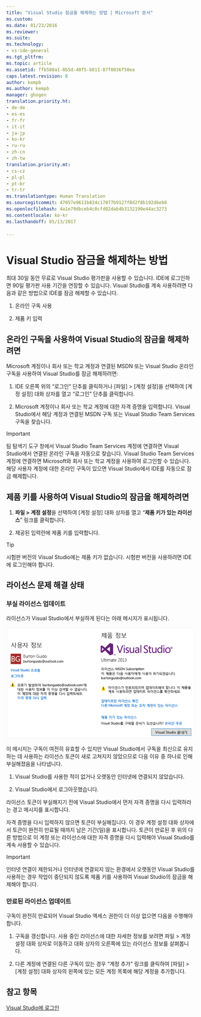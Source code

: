 ```yaml
---
title: "Visual Studio 잠금을 해제하는 방법 | Microsoft 문서"
ms.custom: 
ms.date: 01/23/2016
ms.reviewer: 
ms.suite: 
ms.technology:
- vs-ide-general
ms.tgt_pltfrm: 
ms.topic: article
ms.assetid: ffb580a1-8b5d-48f5-b811-87f8036f50ea
caps.latest.revision: 8
author: kempb
ms.author: kempb
manager: ghogen
translation.priority.ht:
- de-de
- es-es
- fr-fr
- it-it
- ja-jp
- ko-kr
- ru-ru
- zh-cn
- zh-tw
translation.priority.mt:
- cs-cz
- pl-pl
- pt-br
- tr-tr
ms.translationtype: Human Translation
ms.sourcegitcommit: 47057e9611b824c17077b9127f8d2f8b192d6eb8
ms.openlocfilehash: 4a1e79dbceb4c0cfd02dab4b3132190e44ac3273
ms.contentlocale: ko-kr
ms.lasthandoff: 05/13/2017

---
```

# <a name="how-to-unlock-visual-studio"></a>Visual Studio 잠금을 해제하는 방법
최대 30일 동안 무료로 Visual Studio 평가판을 사용할 수 있습니다. IDE에 로그인하면 90일 평가판 사용 기간을 연장할 수 있습니다. Visual Studio를 계속 사용하려면 다음과 같은 방법으로 IDE를 잠금 해제할 수 있습니다.  
  
1.  온라인 구독 사용  
  
2.  제품 키 입력  
  
## <a name="to-unlock-visual-studio-using-an-online-subscription"></a>온라인 구독을 사용하여 Visual Studio의 잠금을 해제하려면  
 Microsoft 계정이나 회사 또는 학교 계정과 연결된 MSDN 또는 Visual Studio 온라인 구독을 사용하여 Visual Studio를 잠금 해제하려면:  
  
1.  IDE 오른쪽 위의 “로그인” 단추를 클릭하거나 [파일] > [계정 설정]을 선택하여 [계정 설정] 대화 상자를 열고 “로그인” 단추를 클릭합니다.  
  
2.  Microsoft 계정이나 회사 또는 학교 계정에 대한 자격 증명을 입력합니다. Visual Studio에서 해당 계정과 연결된 MSDN 구독 또는 Visual Studio Team Services 구독을 찾습니다.  
  
> [!IMPORTANT]
>  팀 탐색기 도구 창에서 Visual Studio Team Services 계정에 연결하면 Visual Studio에서 연결된 온라인 구독을 자동으로 찾습니다. Visual Studio Team Services 계정에 연결하면 Microsoft와 회사 또는 학교 계정을 사용하여 로그인할 수 있습니다. 해당 사용자 계정에 대한 온라인 구독이 있으면 Visual Studio에서 IDE를 자동으로 잠금 해제합니다.  
  
## <a name="to-unlock-visual-studio-with-a-product-key"></a>제품 키를 사용하여 Visual Studio의 잠금을 해제하려면  
  
1.  **파일 > 계정 설정**을 선택하여 [계정 설정] 대화 상자를 열고 “**제품 키가 있는 라이선스**” 링크를 클릭합니다.  
  
2.  제공된 입력란에 제품 키를 입력합니다.  
  
> [!TIP]
>  시험판 버전의 Visual Studio에는 제품 키가 없습니다. 시험판 버전을 사용하려면 IDE에 로그인해야 합니다.  
  
## <a name="address-license-problem-states"></a>라이선스 문제 해결 상태  
  
### <a name="update-stale-licenses"></a>부실 라이선스 업데이트  
 라이선스가 Visual Studio에서 부실하게 된다는 아래 메시지가 표시됩니다.  
  
 ![Visual Studio 사용자 정보 대화 상자](../ide/media/vs2013_userinfo.png "VS2013_UserInfo")  
  
 이 메시지는 구독이 여전히 유효할 수 있지만 Visual Studio에서 구독을 최신으로 유지하는 데 사용하는 라이선스 토큰이 새로 고쳐지지 않았으므로 다음 이유 중 하나로 인해 부실해졌음을 나타냅니다.  
  
1.  Visual Studio를 사용한 적이 없거나 오랫동안 인터넷에 연결되지 않았습니다.  
  
2.  Visual Studio에서 로그아웃했습니다.  
  
 라이선스 토큰이 부실해지기 전에 Visual Studio에서 먼저 자격 증명을 다시 입력하라는 경고 메시지를 표시합니다.  
  
 자격 증명을 다시 입력하지 않으면 토큰이 부실해집니다. 이 경우 계정 설정 대화 상자에서 토큰이 완전히 만료될 때까지 남은 기간(일)을 표시합니다. 토큰이 만료된 후 위의 다른 방법으로 이 계정 또는 라이선스에 대한 자격 증명을 다시 입력해야 Visual Studio를 계속 사용할 수 있습니다.  
  
> [!IMPORTANT]
>  인터넷 연결이 제한되거나 인터넷에 연결되지 않는 환경에서 오랫동안 Visual Studio를 사용하는 경우 작업이 중단되지 않도록 제품 키를 사용하여 Visual Studio의 잠금을 해제해야 합니다.  
  
### <a name="update-expired-licenses"></a>만료된 라이선스 업데이트  
 구독이 완전히 만료되어 Visual Studio 액세스 권한이 더 이상 없으면 다음을 수행해야 합니다.  
  
1.  구독을 갱신합니다. 사용 중인 라이선스에 대한 자세한 정보를 보려면 파일 > 계정 설정 대화 상자로 이동하고 대화 상자의 오른쪽에 있는 라이선스 정보를 살펴봅니다.  
  
2.  다른 계정에 연결된 다른 구독이 있는 경우 “계정 추가” 링크를 클릭하여 [파일] > [계정 설정] 대화 상자의 왼쪽에 있는 모든 계정 목록에 해당 계정을 추가합니다.  
  
## <a name="see-also"></a>참고 항목  
 [Visual Studio에 로그인](../ide/signing-in-to-visual-studio.md)

